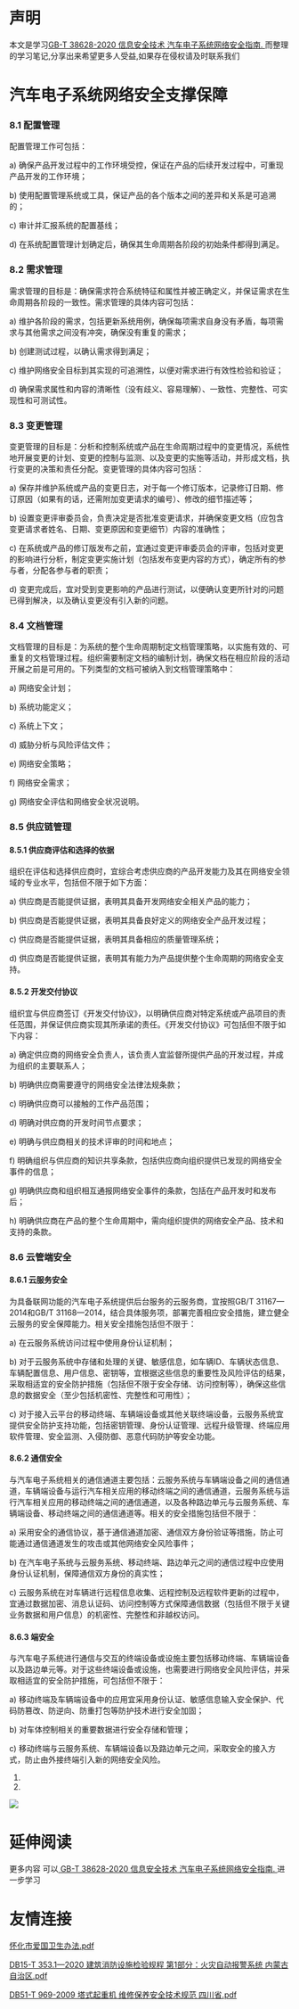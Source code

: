 # 声明 
本文是学习[GB-T 38628-2020 信息安全技术 汽车电子系统网络安全指南. ](https://siduwenku.com/view/764?f=new_2023)而整理的学习笔记,分享出来希望更多人受益,如果存在侵权请及时联系我们
# 汽车电子系统网络安全支撑保障  
  
### 8.1 配置管理  
  
配置管理工作可包括：  
  
a) 确保产品开发过程中的工作环境受控，保证在产品的后续开发过程中，可重现产品开发的工作环境；  
  
b) 使用配置管理系统或工具，保证产品的各个版本之间的差异和关系是可追溯的；  
  
c) 审计并汇报系统的配置基线；  
  
d) 在系统配置管理计划确定后，确保其生命周期各阶段的初始条件都得到满足。  
  
### 8.2 需求管理  
  
需求管理的目标是：确保需求符合系统特征和属性并被正确定义，并保证需求在生命周期各阶段的一致性。需求管理的具体内容可包括：  
  
a) 维护各阶段的需求，包括更新系统用例，确保每项需求自身没有矛盾，每项需求与其他需求之间没有冲突，确保没有重复的需求；  
  
b) 创建测试过程，以确认需求得到满足；  
  
c) 维护网络安全目标到其实现的可追溯性，以便对需求进行有效性检验和验证；  
  
d) 确保需求属性和内容的清晰性（没有歧义、容易理解）、一致性、完整性、可实现性和可测试性。  
  
### 8.3 变更管理  
  
变更管理的目标是：分析和控制系统或产品在生命周期过程中的变更情况，系统性地开展变更的计划、变更的控制与监测、以及变更的实施等活动，并形成文档，执行变更的决策和责任分配。变更管理的具体内容可包括：  
  
a) 保存并维护系统或产品的变更日志，对于每一个修订版本，记录修订日期、修订原因（如果有的话，还需附加变更请求的编号）、修改的细节描述等；  
  
b) 设置变更评审委员会，负责决定是否批准变更请求，并确保变更文档（应包含变更请求者姓名、日期、变更原因和变更细节）内容的准确性；  
  
c) 在系统或产品的修订版发布之前，宜通过变更评审委员会的评审，包括对变更的影响进行分析，制定变更实施计划（包括发布变更内容的方式），确定所有的参与者，分配各参与者的职责；  
  
d) 变更完成后，宜对受到变更影响的产品进行测试，以便确认变更所针对的问题已得到解决，以及确认变更没有引入新的问题。  
  
### 8.4 文档管理  
  
文档管理的目标是：为系统的整个生命周期制定文档管理策略，以实施有效的、可重复的文档管理过程。组织需要制定文档的编制计划，确保文档在相应阶段的活动开展之前是可用的。下列类型的文档可被纳入到文档管理策略中：  
  
a) 网络安全计划；  
  
b) 系统功能定义；  
  
c) 系统上下文；  
  
d) 威胁分析与风险评估文件；  
  
e) 网络安全策略；  
  
f) 网络安全需求；  
  
g) 网络安全评估和网络安全状况说明。  
  
### 8.5 供应链管理  
  
#### **8.5.1**  供应商评估和选择的依据  
  
组织在评估和选择供应商时，宜综合考虑供应商的产品开发能力及其在网络安全领域的专业水平，包括但不限于如下方面：  
  
a) 供应商是否能提供证据，表明其具备开发网络安全相关产品的能力；  
  
b) 供应商是否能提供证据，表明其具备良好定义的网络安全产品开发过程；  
  
c) 供应商是否能提供证据，表明其具备相应的质量管理系统；  
  
d) 供应商是否能提供证据，表明其有能力为产品提供整个生命周期的网络安全支持。  
  
#### **8.5.2**  开发交付协议  
  
组织宜与供应商签订《开发交付协议》，以明确供应商对特定系统或产品项目的责任范围，并保证供应商实现其所承诺的责任。《开发交付协议》可包括但不限于如下内容：  
  
a) 确定供应商的网络安全负责人，该负责人宜监督所提供产品的开发过程，并成为组织的主要联系人；  
  
b) 明确供应商需要遵守的网络安全法律法规条款；  
  
c) 明确供应商可以接触的工作产品范围；  
  
d) 明确对供应商的开发时间节点要求；  
  
e) 明确与供应商相关的技术评审的时间和地点；  
  
f) 明确组织与供应商的知识共享条款，包括供应商向组织提供已发现的网络安全事件的信息；  
  
g) 明确供应商和组织相互通报网络安全事件的条款，包括在产品开发时和发布后；  
  
h) 明确供应商在产品的整个生命周期中，需向组织提供的网络安全产品、技术和支持的条款。  
  
### 8.6 云管端安全  
  
#### **8.6.1**  云服务安全  
  
为具备联网功能的汽车电子系统提供后台服务的云服务商，宜按照GB/T 31167—2014和GB/T 31168—2014，结合具体服务项，部署完善相应安全措施，建立健全云服务的安全保障能力。相关安全措施包括但不限于：  
  
a) 在云服务系统访问过程中使用身份认证机制；  
  
b) 对于云服务系统中存储和处理的关键、敏感信息，如车辆ID、车辆状态信息、车辆配置信息、用户信息、密钥等，宜根据这些信息的重要性及风险评估的结果，采取相适宜的安全防护措施（包括但不限于安全存储、访问控制等），确保这些信息的数据安全（至少包括机密性、完整性和可用性）；  
  
c) 对于接入云平台的移动终端、车辆端设备或其他关联终端设备，云服务系统宜提供安全防护支持功能，包括密钥管理、身份认证管理、远程升级管理、终端应用软件管理、安全监测、入侵防御、恶意代码防护等安全功能。  
  
#### **8.6.2**  通信安全  
  
与汽车电子系统相关的通信通道主要包括：云服务系统与车辆端设备之间的通信通道，车辆端设备与运行汽车相关应用的移动终端之间的通信通道，云服务系统与运行汽车相关应用的移动终端之间的通信通道，以及各种路边单元与云服务系统、车辆端设备、移动终端之间的通信通道等。相关的安全措施包括但不限于：  
  
a) 采用安全的通信协议，基于通信通道加密、通信双方身份验证等措施，防止可能通过通信通道发生的攻击或其他网络安全风险事件；  
  
b) 在汽车电子系统与云服务系统、移动终端、路边单元之间的通信过程中应使用身份认证机制，保障通信双方身份的真实性；  
  
c) 云服务系统在对车辆进行远程信息收集、远程控制及远程软件更新的过程中，宜通过数据加密、消息认证码、访问控制等方式保障通信数据（包括但不限于关键业务数据和用户信息）的机密性、完整性和非越权访问。  
  
#### **8.6.3**  端安全  
  
与汽车电子系统进行通信与交互的终端设备或设施主要包括移动终端、车辆端设备以及路边单元等。对于这些终端设备或设施，也需要进行网络安全风险评估，并采取相适宜的安全防护措施，可包括但不限于：  
  
a) 移动终端及车辆端设备中的应用宜采用身份认证、敏感信息输入安全保护、代码防篡改、防逆向、防重打包等防护技术进行安全加固；  
  
b) 对车体控制相关的重要数据进行安全存储和管理；  
  
c) 移动终端与云服务系统、车辆端设备以及路边单元之间，采取安全的接入方式，防止由外接终端引入新的网络安全风险。  
  
1.  
2.  
  

![](http://public.host.github5.com/media/fengmian.png)
# 延伸阅读 
 更多内容 可以[ GB-T 38628-2020 信息安全技术 汽车电子系统网络安全指南. ](https://siduwenku.com/view/764?f=2023)进一步学习

# 友情连接
[怀化市爱国卫生办法.pdf](http://github5.com/view/81395?f=new)

[DB15-T 353.1—2020 建筑消防设施检验规程 第1部分：火灾自动报警系统 内蒙古自治区.pdf](http://github5.com/view/30733?f=new)

[DB51-T 969-2009 塔式起重机 维修保养安全技术规范 四川省.pdf](http://github5.com/view/53332?f=new)
